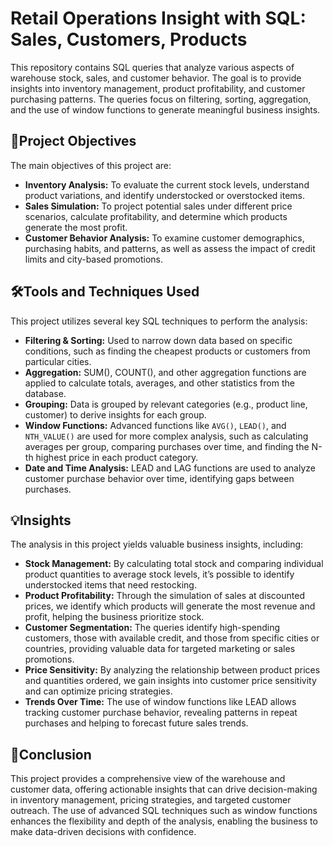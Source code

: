 # Retail Operations Insight with SQL: Sales, Customers, Products

This repository contains SQL queries that analyze various aspects of warehouse stock, sales, and customer behavior. The goal is to provide insights into inventory management, product profitability, and customer purchasing patterns. The queries focus on filtering, sorting, aggregation, and the use of window functions to generate meaningful business insights.

## 🎯Project Objectives

The main objectives of this project are:
- **Inventory Analysis:** To evaluate the current stock levels, understand product variations, and identify understocked or overstocked items.
- **Sales Simulation:** To project potential sales under different price scenarios, calculate profitability, and determine which products generate the most profit.
- **Customer Behavior Analysis:** To examine customer demographics, purchasing habits, and patterns, as well as assess the impact of credit limits and city-based promotions.
  
## 🛠️Tools and Techniques Used

This project utilizes several key SQL techniques to perform the analysis:

- **Filtering & Sorting:** Used to narrow down data based on specific conditions, such as finding the cheapest products or customers from particular cities.
- **Aggregation:** SUM(), COUNT(), and other aggregation functions are applied to calculate totals, averages, and other statistics from the database.
- **Grouping:** Data is grouped by relevant categories (e.g., product line, customer) to derive insights for each group.
- **Window Functions:** Advanced functions like `AVG()`, `LEAD()`, and `NTH_VALUE()` are used for more complex analysis, such as calculating averages per group, comparing purchases over time, and finding the N-th highest price in each product category.
- **Date and Time Analysis:** LEAD and LAG functions are used to analyze customer purchase behavior over time, identifying gaps between purchases.

## 💡Insights

The analysis in this project yields valuable business insights, including:

- **Stock Management:** By calculating total stock and comparing individual product quantities to average stock levels, it’s possible to identify understocked items that need restocking.
- **Product Profitability:** Through the simulation of sales at discounted prices, we identify which products will generate the most revenue and profit, helping the business prioritize stock.
- **Customer Segmentation:** The queries identify high-spending customers, those with available credit, and those from specific cities or countries, providing valuable data for targeted marketing or sales promotions.
- **Price Sensitivity:** By analyzing the relationship between product prices and quantities ordered, we gain insights into customer price sensitivity and can optimize pricing strategies.
- **Trends Over Time:** The use of window functions like LEAD allows tracking customer purchase behavior, revealing patterns in repeat purchases and helping to forecast future sales trends.

## 🏁Conclusion

This project provides a comprehensive view of the warehouse and customer data, offering actionable insights that can drive decision-making in inventory management, pricing strategies, and targeted customer outreach. The use of advanced SQL techniques such as window functions enhances the flexibility and depth of the analysis, enabling the business to make data-driven decisions with confidence.
